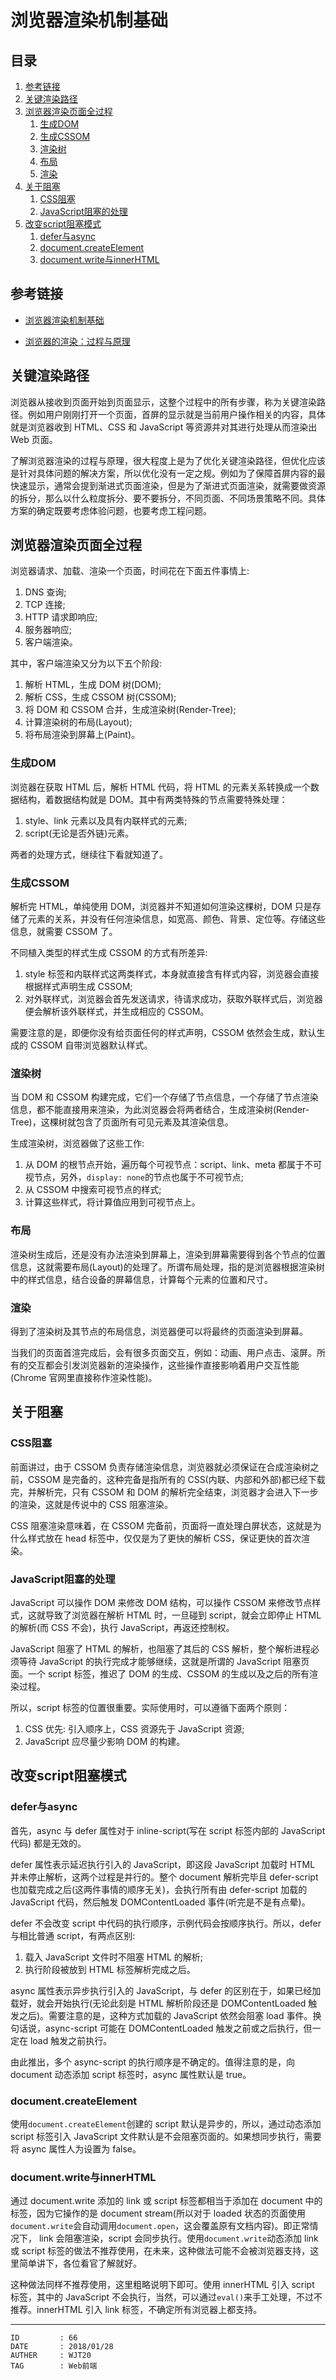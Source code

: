 
# 浏览器渲染机制基础 #

## 目录 ##

1. [参考链接](#href1)
2. [关键渲染路径](#href2)
3. [浏览器渲染页面全过程](#href3)
    1. [生成DOM](#href3-1)
    2. [生成CSSOM](#href3-2)
    3. [渲染树](#href3-3)
    4. [布局](#href3-4)
    5. [渲染](#href3-5)
4. [关于阻塞](#href4)
    1. [CSS阻塞](#href4-6)
    2. [JavaScript阻塞的处理](#href4-7)
5. [改变script阻塞模式](#href5)
    1. [defer与async](#href5-8)
    2. [document.createElement](#href5-9)
    3. [document.write与innerHTML](#href5-10)

## <a name="href1">参考链接</a> ##

- [浏览器渲染机制基础](https://www.jianshu.com/p/b22ff1771225)

- [浏览器的渲染：过程与原理](https://juejin.im/post/59f1cd855188252c224d3b4e)

## <a name="href2">关键渲染路径</a> ##

浏览器从接收到页面开始到页面显示，这整个过程中的所有步骤，称为关键渲染路径。例如用户刚刚打开一个页面，首屏的显示就是当前用户操作相关的内容，具体就是浏览器收到 HTML、CSS 和 JavaScript 等资源并对其进行处理从而渲染出 Web 页面。

了解浏览器渲染的过程与原理，很大程度上是为了优化关键渲染路径，但优化应该是针对具体问题的解决方案，所以优化没有一定之规。例如为了保障首屏内容的最快速显示，通常会提到渐进式页面渲染，但是为了渐进式页面渲染，就需要做资源的拆分，那么以什么粒度拆分、要不要拆分，不同页面、不同场景策略不同。具体方案的确定既要考虑体验问题，也要考虑工程问题。

## <a name="href3">浏览器渲染页面全过程</a> ##

浏览器请求、加载、渲染一个页面，时间花在下面五件事情上:

1. DNS 查询;
2. TCP 连接;
3. HTTP 请求即响应;
4. 服务器响应;
5. 客户端渲染。

其中，客户端渲染又分为以下五个阶段:

1. 解析 HTML，生成 DOM 树(DOM);
2. 解析 CSS，生成 CSSOM 树(CSSOM);
3. 将 DOM 和 CSSOM 合并，生成渲染树(Render-Tree);
4. 计算渲染树的布局(Layout);
5. 将布局渲染到屏幕上(Paint)。

### <a name="href3-1">生成DOM</a> ###

浏览器在获取 HTML 后，解析 HTML 代码，将 HTML 的元素关系转换成一个数据结构，着数据结构就是 DOM。其中有两类特殊的节点需要特殊处理：

1. style、link 元素以及具有内联样式的元素;
2. script(无论是否外链)元素。

两者的处理方式，继续往下看就知道了。

### <a name="href3-2">生成CSSOM</a> ###

解析完 HTML，单纯使用 DOM，浏览器并不知道如何渲染这棵树，DOM 只是存储了元素的关系，并没有任何渲染信息，如宽高、颜色、背景、定位等。存储这些信息，就需要 CSSOM 了。

不同植入类型的样式生成 CSSOM 的方式有所差异:

1. style 标签和内联样式这两类样式，本身就直接含有样式内容，浏览器会直接根据样式声明生成 CSSOM;
2. 对外联样式，浏览器会首先发送请求，待请求成功，获取外联样式后，浏览器便会解析该外联样式，并生成相应的 CSSOM。

需要注意的是，即便你没有给页面任何的样式声明，CSSOM 依然会生成，默认生成的 CSSOM 自带浏览器默认样式。

### <a name="href3-3">渲染树</a> ###

当 DOM 和 CSSOM 构建完成，它们一个存储了节点信息，一个存储了节点渲染信息，都不能直接用来渲染，为此浏览器会将两者结合，生成渲染树(Render-Tree)，这棵树就包含了页面所有可见元素及其渲染信息。

生成渲染树，浏览器做了这些工作:

1. 从 DOM 的根节点开始，遍历每个可视节点：script、link、meta 都属于不可视节点，另外，`display: none`的节点也属于不可视节点;
2. 从 CSSOM 中搜索可视节点的样式;
3. 计算这些样式，将计算值应用到可视节点上。

### <a name="href3-4">布局</a> ###

渲染树生成后，还是没有办法渲染到屏幕上，渲染到屏幕需要得到各个节点的位置信息，这就需要布局(Layout)的处理了。所谓布局处理，指的是浏览器根据渲染树中的样式信息，结合设备的屏幕信息，计算每个元素的位置和尺寸。

### <a name="href3-5">渲染</a> ###

得到了渲染树及其节点的布局信息，浏览器便可以将最终的页面渲染到屏幕。

当我们的页面首渲完成后，会有很多页面交互，例如：动画、用户点击、滚屏。所有的交互都会引发浏览器新的渲染操作，这些操作直接影响着用户交互性能(Chrome 官网里直接称作渲染性能)。

## <a name="href4">关于阻塞</a> ##

### <a name="href4-6">CSS阻塞</a> ###

前面讲过，由于 CSSOM 负责存储渲染信息，浏览器就必须保证在合成渲染树之前，CSSOM 是完备的，这种完备是指所有的 CSS(内联、内部和外部)都已经下载完，并解析完，只有 CSSOM 和 DOM 的解析完全结束，浏览器才会进入下一步的渲染，这就是传说中的 CSS 阻塞渲染。

CSS 阻塞渲染意味着，在 CSSOM 完备前，页面将一直处理白屏状态，这就是为什么样式放在 head 标签中，仅仅是为了更快的解析 CSS，保证更快的首次渲染。

### <a name="href4-7">JavaScript阻塞的处理</a> ###

JavaScript 可以操作 DOM 来修改 DOM 结构，可以操作 CSSOM 来修改节点样式，这就导致了浏览器在解析 HTML 时，一旦碰到 script，就会立即停止 HTML 的解析(而 CSS 不会)，执行 JavaScript，再返还控制权。

JavaScript 阻塞了 HTML 的解析，也阻塞了其后的 CSS 解析，整个解析进程必须等待 JavaScript 的执行完成才能够继续，这就是所谓的 JavaScript 阻塞页面。一个 script 标签，推迟了 DOM 的生成、CSSOM 的生成以及之后的所有渲染过程。

所以，script 标签的位置很重要。实际使用时，可以遵循下面两个原则：

1. CSS 优先: 引入顺序上，CSS 资源先于 JavaScript 资源;
2. JavaScript 应尽量少影响 DOM 的构建。

## <a name="href5">改变script阻塞模式</a> ##

### <a name="href5-8">defer与async</a> ###

首先，async 与 defer 属性对于 inline-script(写在 script 标签内部的 JavaScript 代码) 都是无效的。

defer 属性表示延迟执行引入的 JavaScript，即这段 JavaScript 加载时 HTML 并未停止解析，这两个过程是并行的。整个 document 解析完毕且 defer-script 也加载完成之后(这两件事情的顺序无关)，会执行所有由 defer-script 加载的 JavaScript 代码，然后触发 DOMContentLoaded 事件(听完是不是有点晕)。

defer 不会改变 script 中代码的执行顺序，示例代码会按顺序执行。所以，defer 与相比普通 script，有两点区别:

1. 载入 JavaScript 文件时不阻塞 HTML 的解析;
2. 执行阶段被放到 HTML 标签解析完成之后。

async 属性表示异步执行引入的 JavaScript，与 defer 的区别在于，如果已经加载好，就会开始执行(无论此刻是 HTML 解析阶段还是 DOMContentLoaded 触发之后)。需要注意的是，这种方式加载的 JavaScript 依然会阻塞 load 事件。换句话说，async-script 可能在 DOMContentLoaded 触发之前或之后执行，但一定在 load 触发之前执行。

由此推出，多个 async-script 的执行顺序是不确定的。值得注意的是，向 document 动态添加 script 标签时，async 属性默认是 true。

### <a name="href5-9">document.createElement</a> ###

使用`document.createElement`创建的 script 默认是异步的，所以，通过动态添加 script 标签引入 JavaScript 文件默认是不会阻塞页面的。如果想同步执行，需要将 async 属性人为设置为 false。

### <a name="href5-10">document.write与innerHTML</a> ###

通过 document.write 添加的 link 或 script 标签都相当于添加在 document 中的标签，因为它操作的是 document stream(所以对于 loaded 状态的页面使用`document.write`会自动调用`document.open`，这会覆盖原有文档内容)。即正常情况下， link 会阻塞渲染，script 会同步执行。使用`document.write`动态添加 link 或 script 标签的做法不推荐使用，在未来，这种做法可能不会被浏览器支持，这里简单讲下，各位看官了解就好。

这种做法同样不推荐使用，这里粗略说明下即可。使用 innerHTML 引入 script 标签，其中的 JavaScript 不会执行，当然，可以通过`eval()`来手工处理，不过不推荐。innerHTML 引入 link 标签，不确定所有浏览器上都支持。

---

```
ID         : 66
DATE       : 2018/01/28
AUTHER     : WJT20
TAG        : Web前端
```
